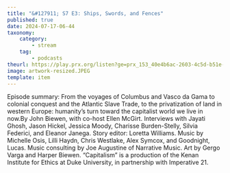 ```yaml
---
title: "&#127911; S7 E3: Ships, Swords, and Fences"
published: true
date: 2024-07-17-06-44
taxonomy:
    category:
        - stream
    tag:
        - podcasts
theurl: https://play.prx.org/listen?ge=prx_153_40e4b6ac-2603-4c5d-b51e-87e6dbace68c&uf=https%3A%2F%2Ffeeds.sceneonradio.org%2FSceneOnRadio
image: artwork-resized.JPEG
template: item
---
```


Episode summary: From the voyages of Columbus and Vasco da Gama to colonial conquest and the Atlantic Slave Trade, to the privatization of land in western Europe: humanity&rsquo;s turn toward the capitalist world we live in now.By John Biewen, with co-host Ellen McGirt. Interviews with Jayati Ghosh, Jason Hickel, Jessica Moody, Charisse Burden-Stelly, Silvia Federici, and Eleanor Janega. Story editor: Loretta Williams. Music by Michelle Osis, Lilli Haydn, Chris Westlake, Alex Symcox, and Goodnight, Lucas. Music consulting by Joe Augustine of Narrative Music. Art by Gergo Varga and Harper Biewen. &ldquo;Capitalism&rdquo; is a production of the Kenan Institute for Ethics at Duke University, in partnership with Imperative 21.
